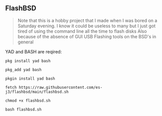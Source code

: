## FlashBSD
> Note that this is a hobby project that I made when I was bored on a Saturday evening. I know it could be useless to many but I just got tired of using the command line all the time to flash disks
> Also because of the absence of GUI USB Flashing tools on the BSD's in general

YAD and BASH are reqired: 

```pkg install yad bash```

```pkg_add yad bash```

```pkgin install yad bash```

```fetch https://raw.githubusercontent.com/es-j3/flashbsd/main/flashbsd.sh```

```chmod +x flashbsd.sh```

```bash flashbsd.sh```
